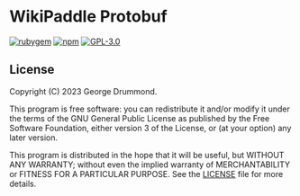 # WikiPaddle Protobuf

[![rubygem](https://img.shields.io/gem/v/wikipaddle_api?style=for-the-badge)](https://rubygems.org/gems/wikipaddle_api)
[![npm](https://img.shields.io/npm/v/@wikipaddle/api?style=for-the-badge)](https://www.npmjs.com/package/@wikipaddle/api)
[![GPL-3.0](https://img.shields.io/github/license/WikiPaddle/protobuf?style=for-the-badge)](LICENSE)

## License

Copyright (C) 2023 George Drummond.

This program is free software: you can redistribute it and/or modify it under the terms of the GNU General Public License as published by the Free Software Foundation, either version 3 of the License, or (at your option) any later version.

This program is distributed in the hope that it will be useful, but WITHOUT ANY WARRANTY; without even the implied warranty of MERCHANTABILITY or FITNESS FOR A PARTICULAR PURPOSE. See the [LICENSE](LICENSE) file for more details.
